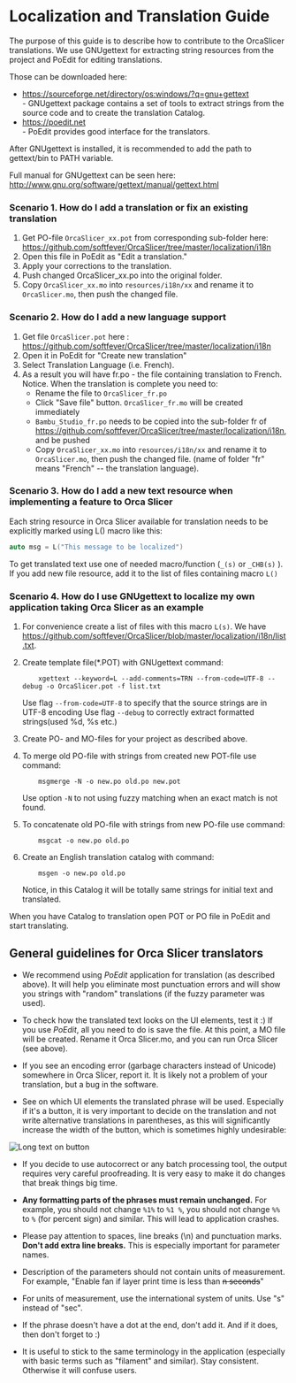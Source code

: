 # Localization and Translation Guide

The purpose of this guide is to describe how to contribute to the OrcaSlicer translations. We use GNUgettext for extracting string resources from the project and PoEdit for editing translations.

Those can be downloaded here: 
-    https://sourceforge.net/directory/os:windows/?q=gnu+gettext  
	- GNUgettext package contains a set of tools to extract strings from the source code and to create the translation Catalog.
-    https://poedit.net  
  	- PoEdit provides good interface for the translators.
	
After GNUgettext is installed, it is recommended to add the path to gettext/bin to PATH variable.

Full manual for GNUgettext can be seen here: http://www.gnu.org/software/gettext/manual/gettext.html


### Scenario 1. How do I add a translation or fix an existing translation
1. Get PO-file `OrcaSlicer_xx.pot` from corresponding sub-folder here:
https://github.com/softfever/OrcaSlicer/tree/master/localization/i18n
2. Open this file in PoEdit as "Edit a translation."
3. Apply your corrections to the translation.
4. Push changed OrcaSlicer_xx.po into the original folder.
5. Copy `OrcaSlicer_xx.mo` into `resources/i18n/xx` and rename it to `OrcaSlicer.mo`, then push the changed file.

### Scenario 2. How do I add a new language support
1. Get file `OrcaSlicer.pot` here :
https://github.com/softfever/OrcaSlicer/tree/master/localization/i18n
2. Open it in PoEdit for "Create new translation"
3. Select Translation Language (i.e. French).
4. As a result you will have fr.po - the file containing translation to French.
Notice. When the translation is complete you need to:
    - Rename the file to `OrcaSlicer_fr.po`
    - Click "Save file" button. `OrcaSlicer_fr.mo` will be created immediately
    - `Bambu_Studio_fr.po` needs to be copied into the sub-folder fr of https://github.com/softfever/OrcaSlicer/tree/master/localization/i18n, and be pushed
	- Copy `OrcaSlicer_xx.mo` into `resources/i18n/xx` and rename it to `OrcaSlicer.mo`, then push the changed file.
(name of folder "fr" means "French" -- the translation language). 

### Scenario 3. How do I add a new text resource when implementing a feature to Orca Slicer
Each string resource in Orca Slicer available for translation needs to be explicitly marked using L() macro like this:
```C++
auto msg = L("This message to be localized")
```
To get translated text use one of needed macro/function (`_(s)` or `_CHB(s)` ).
If you add new file resource, add it to the list of files containing macro `L()`

### Scenario 4. How do I use GNUgettext to localize my own application taking Orca Slicer as an example  
1.  For convenience create a list of files with this macro `L(s)`. We have 
https://github.com/softfever/OrcaSlicer/blob/master/localization/i18n/list.txt.

2.  Create template file(*.POT) with GNUgettext command:
    ```
        xgettext --keyword=L --add-comments=TRN --from-code=UTF-8 --debug -o OrcaSlicer.pot -f list.txt
    ```

    Use flag `--from-code=UTF-8` to specify that the source strings are in UTF-8 encoding
    Use flag `--debug` to correctly extract formatted strings(used %d, %s etc.)

3.  Create PO- and MO-files for your project as described above.

4.  To merge old PO-file with strings from created new POT-file use command:
    ```
        msgmerge -N -o new.po old.po new.pot
    ```
    Use option `-N` to not using fuzzy matching when an exact match is not found.

5.  To concatenate old PO-file with strings from new PO-file use command:
    ```
        msgcat -o new.po old.po
    ```

6.  Create an English translation catalog with command:
    ```    
        msgen -o new.po old.po
    ```
    Notice, in this Catalog it will be totally same strings for initial text and translated.

When you have Catalog to translation open POT or PO file in PoEdit and start translating.


## General guidelines for Orca Slicer translators


- We recommend using *PoEdit* application for translation (as described above). It will help you eliminate most punctuation errors and will show you strings with "random" translations (if the fuzzy parameter was used).

- To check how the translated text looks on the UI elements, test it :) If you use *PoEdit*, all you need to do is save the file. At this point, a MO file will be created. Rename it Orca Slicer.mo, and you can run Orca Slicer (see above).

- If you see an encoding error (garbage characters instead of Unicode) somewhere in Orca Slicer, report it. It is likely not a problem of your translation, but a bug in the software.

- See on which UI elements the translated phrase will be used. Especially if it's a button, it is very important to decide on the translation and not write alternative translations in parentheses, as this will significantly increase the width of the button, which is sometimes highly undesirable:

![Long text on button](images/long_text_on_button.png)

- If you decide to use autocorrect or any batch processing tool, the output requires very careful proofreading. It is very easy to make it do changes that break things big time.

- **Any formatting parts of the phrases must remain unchanged.** For example, you should not change `%1%` to `%1 %`, you should not change `%%` to `%` (for percent sign) and similar. This will lead to application crashes.

- Please pay attention to spaces, line breaks (\n) and punctuation marks. **Don't add extra line breaks.** This is especially important for parameter names.

- Description of the parameters should not contain units of measurement. For example, "Enable fan if layer print time is less than ~~n seconds~~"

- For units of measurement, use the international system of units. Use "s" instead of "sec".

- If the phrase doesn't have a dot at the end, don't add it. And if it does, then don't forget to :)

- It is useful to stick to the same terminology in the application (especially with basic terms such as "filament" and similar). Stay consistent. Otherwise it will confuse users.

